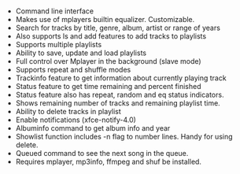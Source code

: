 #
* Command line interface<br>
* Makes use of mplayers builtin equalizer. Customizable.
* Search for tracks by title, genre, album, artist or range of years<br>
* Also supports ls and add features to add tracks to playlists<br>
* Supports multiple playlists<br>
* Ability to save, update and load playlists<br>
* Full control over Mplayer in the background (slave mode)<br>
* Supports repeat and shuffle modes<br>
* Trackinfo feature to get information about currently playing track<br>
* Status feature to get time remaining and percent finished<br>
* Status feature also has repeat, random and eq status indicators.<br>
* Shows remaining number of tracks and remaining playlist time.<br>
* Ability to delete tracks in playlist<br>
* Enable notifications (xfce-notify-4.0)
* Albuminfo command to get album info and year<br>
* Showlist function includes -n flag to number lines. Handy for using delete.
* Queued command to see the next song in the queue.
* Requires mplayer, mp3info, ffmpeg and shuf be installed.
#
